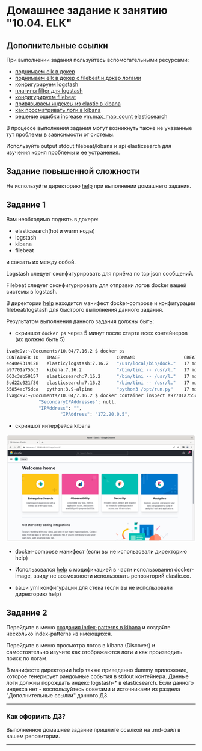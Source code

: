 # Домашнее задание к занятию "10.04. ELK"

## Дополнительные ссылки

При выполнении задания пользуйтесь вспомогательными ресурсами:

- [поднимаем elk в докер](https://www.elastic.co/guide/en/elastic-stack-get-started/current/get-started-docker.html)
- [поднимаем elk в докер с filebeat и докер логами](https://www.sarulabs.com/post/5/2019-08-12/sending-docker-logs-to-elasticsearch-and-kibana-with-filebeat.html)
- [конфигурируем logstash](https://www.elastic.co/guide/en/logstash/current/configuration.html)
- [плагины filter для logstash](https://www.elastic.co/guide/en/logstash/current/filter-plugins.html)
- [конфигурируем filebeat](https://www.elastic.co/guide/en/beats/libbeat/5.3/config-file-format.html)
- [привязываем индексы из elastic в kibana](https://www.elastic.co/guide/en/kibana/current/index-patterns.html)
- [как просматривать логи в kibana](https://www.elastic.co/guide/en/kibana/current/discover.html)
- [решение ошибки increase vm.max_map_count elasticsearch](https://stackoverflow.com/questions/42889241/how-to-increase-vm-max-map-count)

В процессе выполнения задания могут возникнуть также не указанные тут проблемы в зависимости от системы.

Используйте output stdout filebeat/kibana и api elasticsearch для изучения корня проблемы и ее устранения.

## Задание повышенной сложности

Не используйте директорию [help](./help) при выполнении домашнего задания.

## Задание 1

Вам необходимо поднять в докере:
- elasticsearch(hot и warm ноды)
- logstash
- kibana
- filebeat

и связать их между собой.

Logstash следует сконфигурировать для приёма по tcp json сообщений.

Filebeat следует сконфигурировать для отправки логов docker вашей системы в logstash.

В директории [help](./help) находится манифест docker-compose и конфигурации filebeat/logstash для быстрого 
выполнения данного задания.

Результатом выполнения данного задания должны быть:
- скриншот `docker ps` через 5 минут после старта всех контейнеров (их должно быть 5)

```bash
iva@c9v:~/Documents/10.04/7.16.2 $ docker ps
CONTAINER ID   IMAGE                     COMMAND                  CREATED          STATUS         PORTS                                                           NAMES
ec40e9319128   elastic/logstash:7.16.2   "/usr/local/bin/dock…"   17 minutes ago   Up 2 minutes   5044/tcp, 9600/tcp, 0.0.0.0:5046->5046/tcp, :::5046->5046/tcp   logstash
a97701a755c3   kibana:7.16.2             "/bin/tini -- /usr/l…"   17 minutes ago   Up 2 minutes   0.0.0.0:5601->5601/tcp, :::5601->5601/tcp                       kibana
663c3eb59157   elasticsearch:7.16.2      "/bin/tini -- /usr/l…"   17 minutes ago   Up 2 minutes   0.0.0.0:9200->9200/tcp, :::9200->9200/tcp, 9300/tcp             es-hot
5cd22c021f30   elasticsearch:7.16.2      "/bin/tini -- /usr/l…"   17 minutes ago   Up 2 minutes   9200/tcp, 9300/tcp                                              es-warm
55854ac75dca   python:3.9-alpine         "python3 /opt/run.py"    17 minutes ago   Up 2 minutes                                                                   some_app
iva@c9v:~/Documents/10.04/7.16.2 $ docker container inspect a97701a755c3  | grep IPAddress
            "SecondaryIPAddresses": null,
            "IPAddress": "",
                    "IPAddress": "172.20.0.5",
```

- скриншот интерфейса kibana

![Kibana screen](./src/kibana01.png)

- docker-compose манифест (если вы не использовали директорию help)

* Использовался [help](./help) c модификацией в части использования docker-image, ввиду не возможности использовать репозиторий elastic.co.

- ваши yml конфигурации для стека (если вы не использовали директорию help)

## Задание 2

Перейдите в меню [создания index-patterns  в kibana](http://localhost:5601/app/management/kibana/indexPatterns/create)
и создайте несколько index-patterns из имеющихся.

Перейдите в меню просмотра логов в kibana (Discover) и самостоятельно изучите как отображаются логи и как производить 
поиск по логам.

В манифесте директории help также приведенно dummy приложение, которое генерирует рандомные события в stdout контейнера.
Данные логи должны порождать индекс logstash-* в elasticsearch. Если данного индекса нет - воспользуйтесь советами 
и источниками из раздела "Дополнительные ссылки" данного ДЗ.
 
---

### Как оформить ДЗ?

Выполненное домашнее задание пришлите ссылкой на .md-файл в вашем репозитории.

---

 

